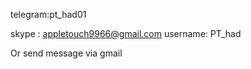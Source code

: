 

telegram:pt_had01


skype : appletouch9966@gmail.com 
username: PT_had


Or send message via gmail




